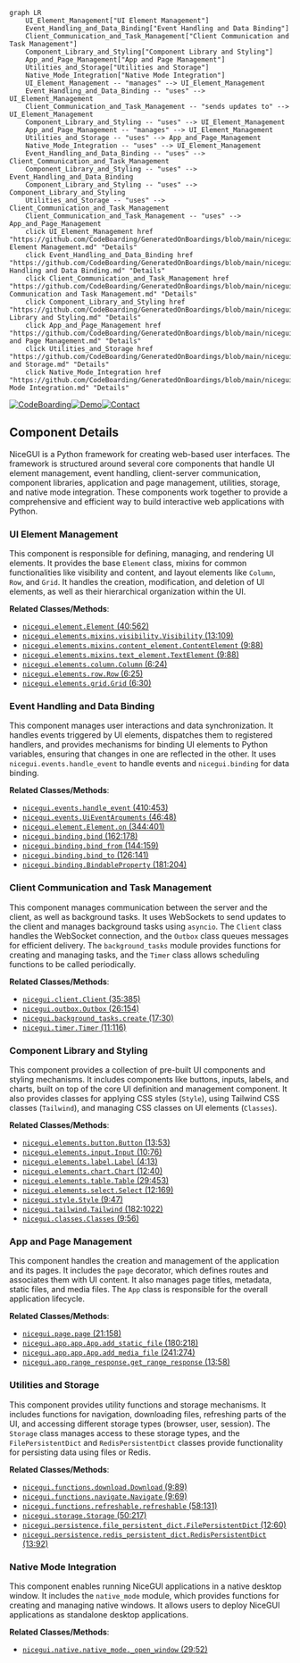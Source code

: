 ```mermaid
graph LR
    UI_Element_Management["UI Element Management"]
    Event_Handling_and_Data_Binding["Event Handling and Data Binding"]
    Client_Communication_and_Task_Management["Client Communication and Task Management"]
    Component_Library_and_Styling["Component Library and Styling"]
    App_and_Page_Management["App and Page Management"]
    Utilities_and_Storage["Utilities and Storage"]
    Native_Mode_Integration["Native Mode Integration"]
    UI_Element_Management -- "manages" --> UI_Element_Management
    Event_Handling_and_Data_Binding -- "uses" --> UI_Element_Management
    Client_Communication_and_Task_Management -- "sends updates to" --> UI_Element_Management
    Component_Library_and_Styling -- "uses" --> UI_Element_Management
    App_and_Page_Management -- "manages" --> UI_Element_Management
    Utilities_and_Storage -- "uses" --> App_and_Page_Management
    Native_Mode_Integration -- "uses" --> UI_Element_Management
    Event_Handling_and_Data_Binding -- "uses" --> Client_Communication_and_Task_Management
    Component_Library_and_Styling -- "uses" --> Event_Handling_and_Data_Binding
    Component_Library_and_Styling -- "uses" --> Component_Library_and_Styling
    Utilities_and_Storage -- "uses" --> Client_Communication_and_Task_Management
    Client_Communication_and_Task_Management -- "uses" --> App_and_Page_Management
    click UI_Element_Management href "https://github.com/CodeBoarding/GeneratedOnBoardings/blob/main/nicegui/UI Element Management.md" "Details"
    click Event_Handling_and_Data_Binding href "https://github.com/CodeBoarding/GeneratedOnBoardings/blob/main/nicegui/Event Handling and Data Binding.md" "Details"
    click Client_Communication_and_Task_Management href "https://github.com/CodeBoarding/GeneratedOnBoardings/blob/main/nicegui/Client Communication and Task Management.md" "Details"
    click Component_Library_and_Styling href "https://github.com/CodeBoarding/GeneratedOnBoardings/blob/main/nicegui/Component Library and Styling.md" "Details"
    click App_and_Page_Management href "https://github.com/CodeBoarding/GeneratedOnBoardings/blob/main/nicegui/App and Page Management.md" "Details"
    click Utilities_and_Storage href "https://github.com/CodeBoarding/GeneratedOnBoardings/blob/main/nicegui/Utilities and Storage.md" "Details"
    click Native_Mode_Integration href "https://github.com/CodeBoarding/GeneratedOnBoardings/blob/main/nicegui/Native Mode Integration.md" "Details"
```
[![CodeBoarding](https://img.shields.io/badge/Generated%20by-CodeBoarding-9cf?style=flat-square)](https://github.com/CodeBoarding/GeneratedOnBoardings)[![Demo](https://img.shields.io/badge/Try%20our-Demo-blue?style=flat-square)](https://www.codeboarding.org/demo)[![Contact](https://img.shields.io/badge/Contact%20us%20-%20codeboarding@gmail.com-lightgrey?style=flat-square)](mailto:codeboarding@gmail.com)

## Component Details

NiceGUI is a Python framework for creating web-based user interfaces. The framework is structured around several core components that handle UI element management, event handling, client-server communication, component libraries, application and page management, utilities, storage, and native mode integration. These components work together to provide a comprehensive and efficient way to build interactive web applications with Python.

### UI Element Management
This component is responsible for defining, managing, and rendering UI elements. It provides the base `Element` class, mixins for common functionalities like visibility and content, and layout elements like `Column`, `Row`, and `Grid`. It handles the creation, modification, and deletion of UI elements, as well as their hierarchical organization within the UI.


**Related Classes/Methods**:

- <a href="https://github.com/zauberzeug/nicegui/blob/master/nicegui/element.py#L40-L562" target="_blank" rel="noopener noreferrer">`nicegui.element.Element` (40:562)</a>
- <a href="https://github.com/zauberzeug/nicegui/blob/master/nicegui/elements/mixins/visibility.py#L13-L109" target="_blank" rel="noopener noreferrer">`nicegui.elements.mixins.visibility.Visibility` (13:109)</a>
- <a href="https://github.com/zauberzeug/nicegui/blob/master/nicegui/elements/mixins/content_element.py#L9-L88" target="_blank" rel="noopener noreferrer">`nicegui.elements.mixins.content_element.ContentElement` (9:88)</a>
- <a href="https://github.com/zauberzeug/nicegui/blob/master/nicegui/elements/mixins/text_element.py#L9-L88" target="_blank" rel="noopener noreferrer">`nicegui.elements.mixins.text_element.TextElement` (9:88)</a>
- <a href="https://github.com/zauberzeug/nicegui/blob/master/nicegui/elements/column.py#L6-L24" target="_blank" rel="noopener noreferrer">`nicegui.elements.column.Column` (6:24)</a>
- <a href="https://github.com/zauberzeug/nicegui/blob/master/nicegui/elements/row.py#L6-L25" target="_blank" rel="noopener noreferrer">`nicegui.elements.row.Row` (6:25)</a>
- <a href="https://github.com/zauberzeug/nicegui/blob/master/nicegui/elements/grid.py#L6-L30" target="_blank" rel="noopener noreferrer">`nicegui.elements.grid.Grid` (6:30)</a>


### Event Handling and Data Binding
This component manages user interactions and data synchronization. It handles events triggered by UI elements, dispatches them to registered handlers, and provides mechanisms for binding UI elements to Python variables, ensuring that changes in one are reflected in the other. It uses `nicegui.events.handle_event` to handle events and `nicegui.binding` for data binding.


**Related Classes/Methods**:

- <a href="https://github.com/zauberzeug/nicegui/blob/master/nicegui/events.py#L410-L453" target="_blank" rel="noopener noreferrer">`nicegui.events.handle_event` (410:453)</a>
- <a href="https://github.com/zauberzeug/nicegui/blob/master/nicegui/events.py#L46-L48" target="_blank" rel="noopener noreferrer">`nicegui.events.UiEventArguments` (46:48)</a>
- <a href="https://github.com/zauberzeug/nicegui/blob/master/nicegui/element.py#L344-L401" target="_blank" rel="noopener noreferrer">`nicegui.element.Element.on` (344:401)</a>
- <a href="https://github.com/zauberzeug/nicegui/blob/master/nicegui/binding.py#L162-L178" target="_blank" rel="noopener noreferrer">`nicegui.binding.bind` (162:178)</a>
- <a href="https://github.com/zauberzeug/nicegui/blob/master/nicegui/binding.py#L144-L159" target="_blank" rel="noopener noreferrer">`nicegui.binding.bind_from` (144:159)</a>
- <a href="https://github.com/zauberzeug/nicegui/blob/master/nicegui/binding.py#L126-L141" target="_blank" rel="noopener noreferrer">`nicegui.binding.bind_to` (126:141)</a>
- <a href="https://github.com/zauberzeug/nicegui/blob/master/nicegui/binding.py#L181-L204" target="_blank" rel="noopener noreferrer">`nicegui.binding.BindableProperty` (181:204)</a>


### Client Communication and Task Management
This component manages communication between the server and the client, as well as background tasks. It uses WebSockets to send updates to the client and manages background tasks using `asyncio`. The `Client` class handles the WebSocket connection, and the `Outbox` class queues messages for efficient delivery. The `background_tasks` module provides functions for creating and managing tasks, and the `Timer` class allows scheduling functions to be called periodically.


**Related Classes/Methods**:

- <a href="https://github.com/zauberzeug/nicegui/blob/master/nicegui/client.py#L35-L385" target="_blank" rel="noopener noreferrer">`nicegui.client.Client` (35:385)</a>
- <a href="https://github.com/zauberzeug/nicegui/blob/master/nicegui/outbox.py#L26-L154" target="_blank" rel="noopener noreferrer">`nicegui.outbox.Outbox` (26:154)</a>
- <a href="https://github.com/zauberzeug/nicegui/blob/master/nicegui/background_tasks.py#L17-L30" target="_blank" rel="noopener noreferrer">`nicegui.background_tasks.create` (17:30)</a>
- <a href="https://github.com/zauberzeug/nicegui/blob/master/nicegui/timer.py#L11-L116" target="_blank" rel="noopener noreferrer">`nicegui.timer.Timer` (11:116)</a>


### Component Library and Styling
This component provides a collection of pre-built UI components and styling mechanisms. It includes components like buttons, inputs, labels, and charts, built on top of the core UI definition and management component. It also provides classes for applying CSS styles (`Style`), using Tailwind CSS classes (`Tailwind`), and managing CSS classes on UI elements (`Classes`).


**Related Classes/Methods**:

- <a href="https://github.com/zauberzeug/nicegui/blob/master/nicegui/elements/button.py#L13-L53" target="_blank" rel="noopener noreferrer">`nicegui.elements.button.Button` (13:53)</a>
- <a href="https://github.com/zauberzeug/nicegui/blob/master/nicegui/elements/input.py#L10-L76" target="_blank" rel="noopener noreferrer">`nicegui.elements.input.Input` (10:76)</a>
- <a href="https://github.com/zauberzeug/nicegui/blob/master/nicegui/elements/label.py#L4-L13" target="_blank" rel="noopener noreferrer">`nicegui.elements.label.Label` (4:13)</a>
- <a href="https://github.com/zauberzeug/nicegui/blob/master/nicegui/elements/aggrid.py#L12-L40" target="_blank" rel="noopener noreferrer">`nicegui.elements.chart.Chart` (12:40)</a>
- <a href="https://github.com/zauberzeug/nicegui/blob/master/nicegui/elements/table.py#L29-L453" target="_blank" rel="noopener noreferrer">`nicegui.elements.table.Table` (29:453)</a>
- <a href="https://github.com/zauberzeug/nicegui/blob/master/nicegui/elements/select.py#L12-L169" target="_blank" rel="noopener noreferrer">`nicegui.elements.select.Select` (12:169)</a>
- <a href="https://github.com/zauberzeug/nicegui/blob/master/nicegui/style.py#L9-L47" target="_blank" rel="noopener noreferrer">`nicegui.style.Style` (9:47)</a>
- <a href="https://github.com/zauberzeug/nicegui/blob/master/nicegui/tailwind.py#L182-L1022" target="_blank" rel="noopener noreferrer">`nicegui.tailwind.Tailwind` (182:1022)</a>
- <a href="https://github.com/zauberzeug/nicegui/blob/master/nicegui/classes.py#L9-L56" target="_blank" rel="noopener noreferrer">`nicegui.classes.Classes` (9:56)</a>


### App and Page Management
This component handles the creation and management of the application and its pages. It includes the `page` decorator, which defines routes and associates them with UI content. It also manages page titles, metadata, static files, and media files. The `App` class is responsible for the overall application lifecycle.


**Related Classes/Methods**:

- <a href="https://github.com/zauberzeug/nicegui/blob/master/nicegui/page.py#L21-L158" target="_blank" rel="noopener noreferrer">`nicegui.page.page` (21:158)</a>
- <a href="https://github.com/zauberzeug/nicegui/blob/master/nicegui/app/app.py#L180-L218" target="_blank" rel="noopener noreferrer">`nicegui.app.app.App.add_static_file` (180:218)</a>
- <a href="https://github.com/zauberzeug/nicegui/blob/master/nicegui/app/app.py#L241-L274" target="_blank" rel="noopener noreferrer">`nicegui.app.app.App.add_media_file` (241:274)</a>
- <a href="https://github.com/zauberzeug/nicegui/blob/master/nicegui/app/range_response.py#L13-L58" target="_blank" rel="noopener noreferrer">`nicegui.app.range_response.get_range_response` (13:58)</a>


### Utilities and Storage
This component provides utility functions and storage mechanisms. It includes functions for navigation, downloading files, refreshing parts of the UI, and accessing different storage types (browser, user, session). The `Storage` class manages access to these storage types, and the `FilePersistentDict` and `RedisPersistentDict` classes provide functionality for persisting data using files or Redis.


**Related Classes/Methods**:

- <a href="https://github.com/zauberzeug/nicegui/blob/master/nicegui/functions/download.py#L9-L89" target="_blank" rel="noopener noreferrer">`nicegui.functions.download.Download` (9:89)</a>
- <a href="https://github.com/zauberzeug/nicegui/blob/master/nicegui/functions/navigate.py#L9-L69" target="_blank" rel="noopener noreferrer">`nicegui.functions.navigate.Navigate` (9:69)</a>
- <a href="https://github.com/zauberzeug/nicegui/blob/master/nicegui/functions/refreshable.py#L58-L131" target="_blank" rel="noopener noreferrer">`nicegui.functions.refreshable.refreshable` (58:131)</a>
- <a href="https://github.com/zauberzeug/nicegui/blob/master/nicegui/storage.py#L50-L217" target="_blank" rel="noopener noreferrer">`nicegui.storage.Storage` (50:217)</a>
- <a href="https://github.com/zauberzeug/nicegui/blob/master/nicegui/persistence/file_persistent_dict.py#L12-L60" target="_blank" rel="noopener noreferrer">`nicegui.persistence.file_persistent_dict.FilePersistentDict` (12:60)</a>
- <a href="https://github.com/zauberzeug/nicegui/blob/master/nicegui/persistence/redis_persistent_dict.py#L13-L92" target="_blank" rel="noopener noreferrer">`nicegui.persistence.redis_persistent_dict.RedisPersistentDict` (13:92)</a>


### Native Mode Integration
This component enables running NiceGUI applications in a native desktop window. It includes the `native_mode` module, which provides functions for creating and managing native windows. It allows users to deploy NiceGUI applications as standalone desktop applications.


**Related Classes/Methods**:

- <a href="https://github.com/zauberzeug/nicegui/blob/master/nicegui/native/native_mode.py#L29-L52" target="_blank" rel="noopener noreferrer">`nicegui.native.native_mode._open_window` (29:52)</a>